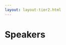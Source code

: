 ```yaml
---
layout: layout-tier2.html
---
```

<div class="container section speakers">
    <h1 class="text-center speakers-page-title">Speakers</h1>
</div>
